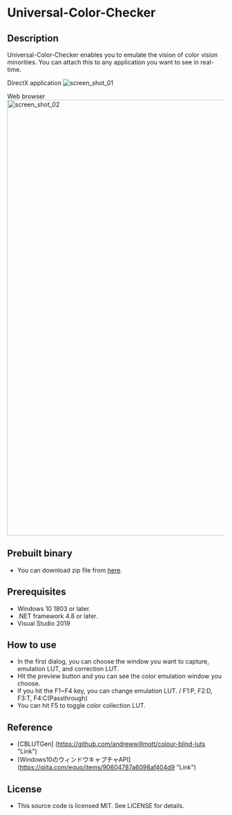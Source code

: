 # Universal-Color-Checker

## Description
Universal-Color-Checker enables you to emulate the vision of color vision minorities.
You can attach this to any application you want to see in real-time.

DirectX application
![screen_shot_01](https://user-images.githubusercontent.com/492709/117237906-dcd86b00-ae66-11eb-959f-30276ca0f000.png)

Web browser
<img width="1008" alt="screen_shot_02" src="https://user-images.githubusercontent.com/492709/117237918-e19d1f00-ae66-11eb-95aa-f85dcb0df7ca.png">


## Prebuilt binary
* You can download zip file from [here](https://github.com/oteguro/Universal-Color-Checker/releases/download/0.01/Universal-Color-Checker.zip "zipfile").

## Prerequisites
* Windows 10 1803 or later.
* .NET framework 4.8 or later.
* Visual Studio 2019

## How to use
* In the first dialog, you can choose the window you want to capture, emulation LUT, and correction LUT.
* Hit the preview button and you can see the color emulation window you choose.
* If you hit the F1~F4 key, you can change emulation LUT. / F1:P, F2:D, F3:T, F4:C(Passthrough)
* You can hit F5 to toggle color collection LUT.

## Reference
* [CBLUTGen] (https://github.com/andrewwillmott/colour-blind-luts "Link")
* [Windows10のウィンドウキャプチャAPI] (https://qiita.com/eguo/items/90604787a6098af404d9 "Link")

## License
* This source code is licensed MIT. See LICENSE for details.
